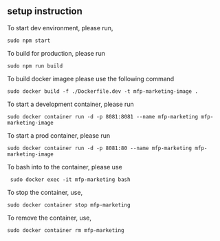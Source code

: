 ## setup instruction
To start dev environment, please run,

```
sudo npm start
```

To build for production, please run

```
sudo npm run build
```

To build docker imagee please use the following command

```
sudo docker build -f ./Dockerfile.dev -t mfp-marketing-image .
```
To start a development container, please run

```
sudo docker container run -d -p 8081:8081 --name mfp-marketing mfp-marketing-image
```

To start a prod container, please run

```
sudo docker container run -d -p 8081:80 --name mfp-marketing mfp-marketing-image
```

To bash into to the container, please use

```
 sudo docker exec -it mfp-marketing bash
```

To stop the container, use,

```
sudo docker container stop mfp-marketing
```

To remove the container, use,

```
sudo docker container rm mfp-marketing
```